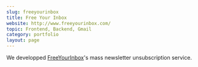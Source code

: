 ```yaml
---
slug: freeyourinbox
title: Free Your Inbox
website: http://www.freeyourinbox.com/
topic: Frontend, Backend, Gmail
category: portfolio
layout: page
---
```

We developped [FreeYourInbox]({{page.website}})'s mass newsletter unsubscription service. 

